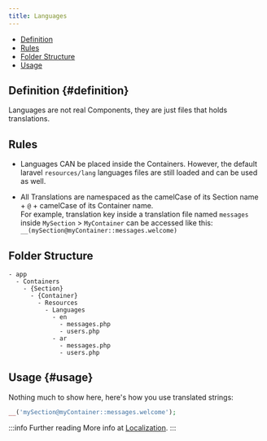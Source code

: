 ```yaml
---
title: Languages
---
```


- [Definition](#definition)
- [Rules](#rules)
- [Folder Structure](#folder-structure)
- [Usage](#usage)

## Definition {#definition}

Languages are not real Components, they are just files that holds translations.

## Rules

- Languages CAN be placed inside the Containers. However, the default laravel `resources/lang` languages files are still loaded and can be used as well.

- All Translations are namespaced as the camelCase of its Section name + `@` + camelCase of its Container name.  
  For example, translation key inside a translation file named `messages` inside `MySection` > `MyContainer` can be accessed like this: `__(mySection@myContainer::messages.welcome)`


## Folder Structure

```
- app
  - Containers
    - {Section}
      - {Container}
        - Resources
          - Languages
            - en
              - messages.php
              - users.php
            - ar
              - messages.php
              - users.php
```

## Usage {#usage}

Nothing much to show here, here's how you use translated strings:

```php
__('mySection@myContainer::messages.welcome');
```

:::info Further reading
More info at [Localization](../../pacakges/localization.md).
:::
